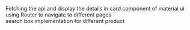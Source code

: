 

Fetching the api and  display the details in card component of material ui<br />
using Router to navigate to different pages<br />
search box implementation for different product<br />
